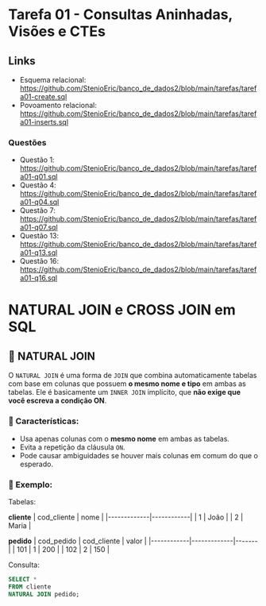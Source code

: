 # Tarefa 01 - Consultas Aninhadas, Visões e CTEs

## Links 

- Esquema relacional: https://github.com/StenioEric/banco_de_dados2/blob/main/tarefas/tarefa01-create.sql
- Povoamento relacional: https://github.com/StenioEric/banco_de_dados2/blob/main/tarefas/tarefa01-inserts.sql
### Questões
- Questão 1: https://github.com/StenioEric/banco_de_dados2/blob/main/tarefas/tarefa01-q01.sql
- Questão 4: https://github.com/StenioEric/banco_de_dados2/blob/main/tarefas/tarefa01-q04.sql
- Questão 7: https://github.com/StenioEric/banco_de_dados2/blob/main/tarefas/tarefa01-q07.sql
- Questão 13: https://github.com/StenioEric/banco_de_dados2/blob/main/tarefas/tarefa01-q13.sql
- Questão 16: https://github.com/StenioEric/banco_de_dados2/blob/main/tarefas/tarefa01-q16.sql


# NATURAL JOIN e CROSS JOIN em SQL

## 🔗 NATURAL JOIN

O `NATURAL JOIN` é uma forma de `JOIN` que combina automaticamente tabelas com base em colunas que possuem **o mesmo nome e tipo** em ambas as tabelas. Ele é basicamente um `INNER JOIN` implícito, que **não exige que você escreva a condição ON**.

### 🧠 Características:
- Usa apenas colunas com o **mesmo nome** em ambas as tabelas.
- Evita a repetição da cláusula `ON`.
- Pode causar ambiguidades se houver mais colunas em comum do que o esperado.

### 📌 Exemplo:

Tabelas:

**cliente**
| cod_cliente | nome       |
|-------------|------------|
| 1           | João       |
| 2           | Maria      |

**pedido**
| cod_pedido | cod_cliente | valor |
|------------|-------------|-------|
| 101        | 1           | 200   |
| 102        | 2           | 150   |

Consulta:

```sql
SELECT * 
FROM cliente 
NATURAL JOIN pedido;
